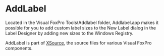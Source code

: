 # AddLabel
Located in the Visual FoxPro Tools\Addlabel folder, Addlabel.app makes it possible for you to add custom label sizes to the New Label dialog in the Label Designer by adding new sizes to the Windows Registry.

AddLabel is part of [XSource](https://github.com/VFPX/XSource), the source files for various Visual FoxPro components. 